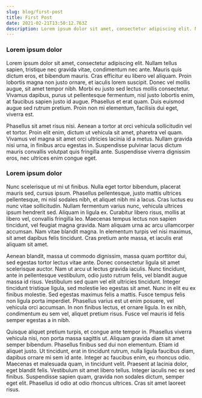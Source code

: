 ```yaml
---
slug: blog/first-post
title: First Post
date: 2021-02-21T13:50:12.763Z
description: Lorem ipsum dolor sit amet, consectetur adipiscing elit. Nullam tellus sapien, tristique nec gravida vitae, condimentum nec ante.
---
```


### Lorem ipsum dolor

Lorem ipsum dolor sit amet, consectetur adipiscing elit. Nullam tellus sapien, tristique nec gravida vitae, condimentum nec ante. Mauris quis dictum eros, et bibendum mauris. Cras efficitur eu libero vel aliquam. Proin lobortis magna non justo ornare, et iaculis lorem suscipit. Donec vel mollis augue, sit amet tempor nibh. Morbi eu justo sed lectus mollis consectetur. Vivamus dapibus, purus ut pellentesque fermentum, nisl justo lobortis enim, at faucibus sapien justo id augue. Phasellus et erat quam. Duis euismod augue sed rutrum pretium. Proin non mi elementum, facilisis dui eget, viverra est.

Phasellus sit amet risus nisi. Aenean a tortor at orci vehicula sollicitudin vel et tortor. Proin elit enim, dictum ut vehicula sit amet, pharetra vel quam. Vivamus vel magna sit amet orci ultricies lacinia id a metus. Nullam gravida nisi urna, in finibus arcu egestas in. Suspendisse pulvinar lacus dictum mauris convallis volutpat quis fringilla ante. Suspendisse viverra dignissim eros, nec ultrices enim congue eget.

### Lorem ipsum dolor

Nunc scelerisque ut mi ut finibus. Nulla eget tortor bibendum, placerat mauris sed, cursus ipsum. Phasellus pellentesque, justo mattis ultrices pellentesque, mi nisl sodales nibh, et aliquet nibh mi a lacus. Cras luctus eu nunc vitae sollicitudin. Nullam fermentum varius nunc, vehicula ultrices ipsum hendrerit sed. Aliquam in ligula ex. Curabitur libero risus, mollis at libero vel, convallis fringilla leo. Maecenas tempus lectus non sapien tincidunt, vel feugiat magna gravida. Nam aliquam urna ac arcu ullamcorper accumsan. Nam vitae blandit magna. In elementum turpis vel nisi maximus, sit amet dapibus felis tincidunt. Cras pretium ante massa, et iaculis erat aliquam sit amet.

Aenean blandit, massa ut commodo dignissim, massa quam porttitor dui, sed egestas tortor lectus vitae ante. Donec consectetur ligula sit amet scelerisque auctor. Nam ut arcu ut lectus gravida iaculis. Nunc tincidunt, ante in pellentesque vestibulum, odio justo rutrum felis, vel blandit augue massa id risus. Vestibulum sed quam vel elit ultricies tincidunt. Integer tincidunt tristique ligula, sed molestie leo egestas sit amet. Nunc in elit eu ex finibus molestie. Sed egestas maximus felis a mattis. Fusce tempus felis non ligula porta imperdiet. Phasellus varius est ut enim posuere, vel vehicula orci accumsan. In non finibus lectus, et ornare ligula. In ex nibh, condimentum eu sem vel, aliquet pretium risus. Fusce vel mauris id felis semper egestas a in nibh.

Quisque aliquet pretium turpis, et congue ante tempor in. Phasellus viverra vehicula nisi, non porta massa sagittis ut. Aliquam gravida diam sit amet semper bibendum. Phasellus finibus sed dui non elementum. Etiam id aliquet justo. Ut tincidunt, erat in tincidunt rutrum, nulla ligula faucibus diam, dapibus ornare mi sem id ante. Integer ac faucibus enim, eu rhoncus odio. Maecenas et malesuada quam, in tincidunt velit. Praesent at lacinia dolor, eget blandit felis. Vestibulum sit amet libero tellus. Integer iaculis nec ex sed finibus. Suspendisse sapien quam, gravida non sodales dictum, semper eget elit. Phasellus id odio at odio rhoncus ultrices. Cras sit amet laoreet risus.
